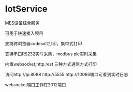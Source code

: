 # IotService
MES设备综合服务


可用于快速接入项目

支持跨浏览器codesoft打印，集中式打印

支持串口RS232实时采集，modbus plc实时采集

内置websocket,http,rest 三种方式通信方式打印

访问http://ip:8088 http://5555 http://10086端口可看到实时日志

websocket端口工作在2012端口



